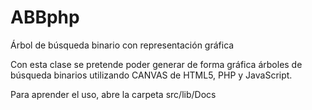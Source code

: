 ABBphp
======

Árbol de búsqueda binario con representación gráfica

Con esta clase se pretende poder generar de forma gráfica árboles de búsqueda binarios utilizando CANVAS
de HTML5, PHP y JavaScript.

Para aprender el uso, abre la carpeta src/lib/Docs
